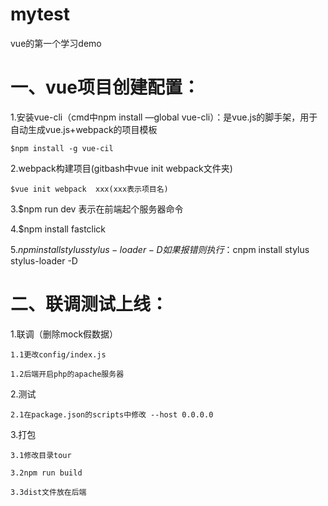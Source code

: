 # mytest
vue的第一个学习demo

# 一、vue项目创建配置：

1.安装vue-cli（cmd中npm install —global vue-cli）：是vue.js的脚手架，用于自动生成vue.js+webpack的项目模板

    $npm install -g vue-cil
    
2.webpack构建项目(gitbash中vue init webpack文件夹)

    $vue init webpack  xxx(xxx表示项目名)
    
3.$npm run dev 表示在前端起个服务器命令

4.$npm install fastclick

5.$npm install stylus stylus-loader -D
    如果报错则执行：$cnpm install stylus stylus-loader -D
    
# 二、联调测试上线：

1.联调（删除mock假数据）

    1.1更改config/index.js
    
    1.2后端开启php的apache服务器
    
2.测试

    2.1在package.json的scripts中修改 --host 0.0.0.0
        
3.打包

    3.1修改目录tour
    
    3.2npm run build
    
    3.3dist文件放在后端

